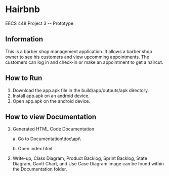 # Hairbnb

EECS 448 Project 3 -- Prototype

## Information

This is a barber shop management application. It allows a barber shop owner to see his customers and view upcomming appointments. The customers can log in and check-in or make an appointment to get a haircut.

## How to Run

1. Download the app.apk file in the build/app/outputs/apk directory.
2. Install app.apk on an android device.
3. Open app.apk on the android device.


## How to view Documentation

1. Generated HTML Code Documentation
	
	a. Go to Documentation\doc\api\
	
	b. Open index.html

2. Write-up, Class Diagram, Product Backlog, Sprint Backlog, State Diagram,
	Gantt Chart, and Use Case Diagram image can be found within the 
	Documentation folder.
